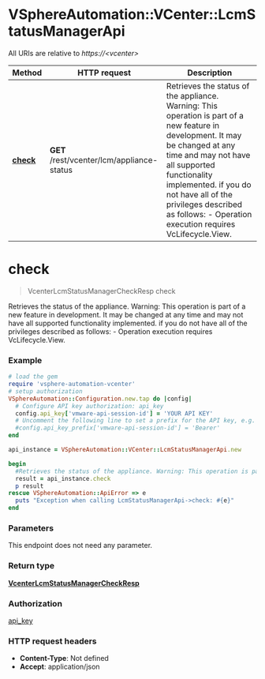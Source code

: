 # VSphereAutomation::VCenter::LcmStatusManagerApi

All URIs are relative to *https://&lt;vcenter&gt;*

Method | HTTP request | Description
------------- | ------------- | -------------
[**check**](LcmStatusManagerApi.md#check) | **GET** /rest/vcenter/lcm/appliance-status | Retrieves the status of the appliance. Warning: This operation is part of a new feature in development. It may be changed at any time and may not have all supported functionality implemented. if you do not have all of the privileges described as follows:     -  Operation execution requires VcLifecycle.View.  


# **check**
> VcenterLcmStatusManagerCheckResp check

Retrieves the status of the appliance. Warning: This operation is part of a new feature in development. It may be changed at any time and may not have all supported functionality implemented. if you do not have all of the privileges described as follows:     -  Operation execution requires VcLifecycle.View.  

### Example
```ruby
# load the gem
require 'vsphere-automation-vcenter'
# setup authorization
VSphereAutomation::Configuration.new.tap do |config|
  # Configure API key authorization: api_key
  config.api_key['vmware-api-session-id'] = 'YOUR API KEY'
  # Uncomment the following line to set a prefix for the API key, e.g. 'Bearer' (defaults to nil)
  #config.api_key_prefix['vmware-api-session-id'] = 'Bearer'
end

api_instance = VSphereAutomation::VCenter::LcmStatusManagerApi.new

begin
  #Retrieves the status of the appliance. Warning: This operation is part of a new feature in development. It may be changed at any time and may not have all supported functionality implemented. if you do not have all of the privileges described as follows:     -  Operation execution requires VcLifecycle.View.  
  result = api_instance.check
  p result
rescue VSphereAutomation::ApiError => e
  puts "Exception when calling LcmStatusManagerApi->check: #{e}"
end
```

### Parameters
This endpoint does not need any parameter.

### Return type

[**VcenterLcmStatusManagerCheckResp**](VcenterLcmStatusManagerCheckResp.md)

### Authorization

[api_key](../README.md#api_key)

### HTTP request headers

 - **Content-Type**: Not defined
 - **Accept**: application/json



